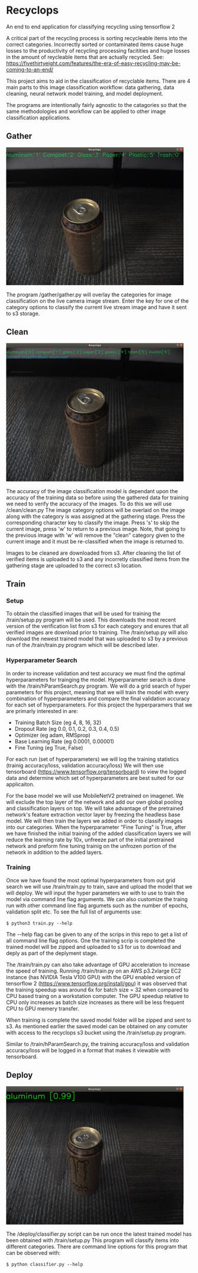 # Recyclops

An end to end application for classifying recycling using tensorflow 2

A critical part of the recycling process is sorting recycleable items into the
correct categories. Incorrectly sorted or contaminated items cause huge losses
to the productivity of recycling processing facitities and huge losses in the 
amount of reycleable items that are actually recycled.
See: https://fivethirtyeight.com/features/the-era-of-easy-recycling-may-be-coming-to-an-end/

This project aims to aid in the classification of recyclable items. There are 
4 main parts to this image classification workflow: data gathering, data cleaning,
neural network model training, and model deployment.

The programs are intentionally fairly agnostic to the catagories so that the same methodologies
and workflow can be applied to other image classification applications.

## Gather

![GatherScreenShot](https://raw.githubusercontent.com/BrianOfrim/recyclops/master/doc/assets/gatherSample_480.jpg)

The program /gather/gather.py will overlay the categories for image classification
on the live camera image stream. Enter the key for one of the category options to 
classify the current live stream image and have it sent to s3 storage.

## Clean
![CleanScreenShot](https://raw.githubusercontent.com/BrianOfrim/recyclops/master/doc/assets/cleanSample_480.jpg)

The accuracy of the image classification model is dependant upon the accuracy
of the training data so before using the gathered data for training we need to 
verify the accuracy of the images. To do this we will use /clean/clean.py
The image category options will be overlaid on the image along with the category
is was assigned at the gathering stage. Press the corresponding character key to
classify the image. Press 's' to skip the current image, press 'w' to return to
a previous image. Note, that going to the previous image with 'w' will remove 
the "clean" category given to the current image and it must be re-classified 
when the image is returned to.

Images to be cleaned are downloaded from s3. After cleaning the list of verified
items is uploaded to s3 and any incorretly classified items from the gathering
stage are uploaded to the correct s3 location. 

## Train

### Setup
To obtain the classified images that will be used for training the 
/train/setup.py program will be used. This downloads the most recent version of
the verification list from s3 for each category and enures that all verified 
images are download prior to training. The /train/setup.py will also download
the newest trained model that was uploaded to s3 by a previous run of the
/train/train.py program which will be described later.

### Hyperparameter Search
In order to increase validation and test accuracy we must find the optimal
hyperparameters for trainging the model. Hyperparameter serach is done with 
the /train/hParamSearch.py program. We will do a grid search of hyper parameters
for this project, meaning that we will train the model with every combination of
hyperparameters and compare the final validation accuracy for each set of 
hyperparameters.
For this project the hyperparamers that we are primarly interested in are:
 * Training Batch Size (eg 4, 8, 16, 32)
 * Dropout Rate (eg 0.0, 0.1, 0.2, 0.3, 0.4, 0.5)
 * Optimizer (eg adam, RMSprop)
 * Base Learning Rate (eg 0.0001, 0.00001)
 * Fine Tuning (eg True, False)

For each run (set of hyperparameters) we will log the training statistics
(trainig accuracy/loss, validation accuracy/loss)
We will then use tensorboard (https://www.tensorflow.org/tensorboard) to view 
the logged data and determine which set of hyperparameters are best suited for
our applicaiton.

For the base model we will use MobileNetV2 pretrained on imagenet. We will 
exclude the top layer of the network and add our own global pooling and 
classification layers on top. We will take advantage of the pretrained network's
feature extraction vector layer by freezing the headless base model. We will then
train the layers we added in order to classify images into our categories. When 
the hyperparameter "Fine Tuning" is True, after we have finished the initial 
training of the added classification layers we will reduce the learning rate 
by 10x, unfreeze part of the initial pretrained network and preform fine tuning 
trainig on the unfrozen portion of the network in addition to the added layers.

### Training
Once we have found the most optimal hyperparameters from out grid search we
will use /train/train.py to train, save and upload the model that we will
deploy. We will input the hyper parameters we with to use to train the model
via command line flag arguments. We can also customize the traing run with other
command line flag argumets such as the number of epochs, validation split etc.
To see the full list of arguments use:
```
$ python3 train.py --help
```
The --help flag can be given to any of the scrips in this repo to get a list of
all command line flag options.
One the training scrip is completed the trained model will be zipped and uploaded
to s3 for us to download and deply as part of the deplyment stage.

The /train/train.py can also take advantage of GPU acceleration to increase the 
speed of training. Running /train/train.py on an AWS p3.2xlarge EC2 instance 
(has NVIDIA Tesla V100 GPU) with the GPU enabled version of tensorflow 2 
(https://www.tensorflow.org/install/gpu) it was observed that the training
speedup was around 6x for batch size = 32 when compared to CPU based traing 
on a workstation computer. The GPU speedup relative to CPU only
increases as batch size increases as there will be less frequent CPU to GPU 
memery transfer.

When training is complete the saved model folder will be zipped and sent to s3.
As mentioned earlier the saved model can be obtained on any comuter with access
to the recyclops s3 bucket using the /train/setup.py program.

Similar to /train/hParamSearch.py, the training accuracy/loss and validation
accuracy/loss will be logged in a format that makes it viewable with tensorboard.

## Deploy
![DeployScreenShot](https://raw.githubusercontent.com/BrianOfrim/recyclops/master/doc/assets/deploySample_480.jpg)

The /deploy/classifier.py script can be run once the latest trained model has been
obtained with /train/setup.py
This program will classify items into different categories.
There are command line options for this program that can be observed with:
```
$ python classifier.py --help
```
